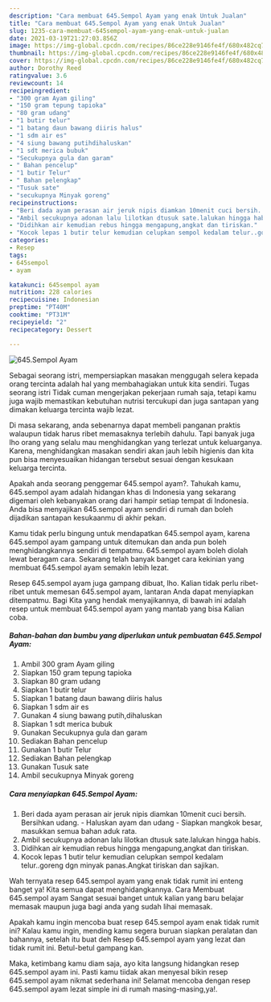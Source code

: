 ```yaml
---
description: "Cara membuat 645.Sempol Ayam yang enak Untuk Jualan"
title: "Cara membuat 645.Sempol Ayam yang enak Untuk Jualan"
slug: 1235-cara-membuat-645sempol-ayam-yang-enak-untuk-jualan
date: 2021-03-19T21:27:03.856Z
image: https://img-global.cpcdn.com/recipes/86ce228e9146fe4f/680x482cq70/645sempol-ayam-foto-resep-utama.jpg
thumbnail: https://img-global.cpcdn.com/recipes/86ce228e9146fe4f/680x482cq70/645sempol-ayam-foto-resep-utama.jpg
cover: https://img-global.cpcdn.com/recipes/86ce228e9146fe4f/680x482cq70/645sempol-ayam-foto-resep-utama.jpg
author: Dorothy Reed
ratingvalue: 3.6
reviewcount: 14
recipeingredient:
- "300 gram Ayam giling"
- "150 gram tepung tapioka"
- "80 gram udang"
- "1 butir telur"
- "1 batang daun bawang diiris halus"
- "1 sdm air es"
- "4 siung bawang putihdihaluskan"
- "1 sdt merica bubuk"
- "Secukupnya gula dan garam"
- " Bahan pencelup"
- "1 butir Telur"
- " Bahan pelengkap"
- "Tusuk sate"
- "secukupnya Minyak goreng"
recipeinstructions:
- "Beri dada ayam perasan air jeruk nipis diamkan 10menit cuci bersih. Bersihkan udang. Haluskan ayam dan udang  Siapkan mangkok besar, masukkan semua bahan aduk rata."
- "Ambil secukupnya adonan lalu lilotkan dtusuk sate.lalukan hingga habis."
- "Didihkan air kemudian rebus hingga mengapung,angkat dan tiriskan."
- "Kocok lepas 1 butir telur kemudian celupkan sempol kedalam telur..goreng dgn minyak panas.Angkat tiriskan dan sajikan."
categories:
- Resep
tags:
- 645sempol
- ayam

katakunci: 645sempol ayam 
nutrition: 228 calories
recipecuisine: Indonesian
preptime: "PT40M"
cooktime: "PT31M"
recipeyield: "2"
recipecategory: Dessert

---
```



![645.Sempol Ayam](https://img-global.cpcdn.com/recipes/86ce228e9146fe4f/680x482cq70/645sempol-ayam-foto-resep-utama.jpg)

Sebagai seorang istri, mempersiapkan masakan menggugah selera kepada orang tercinta adalah hal yang membahagiakan untuk kita sendiri. Tugas seorang istri Tidak cuman mengerjakan pekerjaan rumah saja, tetapi kamu juga wajib memastikan kebutuhan nutrisi tercukupi dan juga santapan yang dimakan keluarga tercinta wajib lezat.

Di masa  sekarang, anda sebenarnya dapat membeli panganan praktis walaupun tidak harus ribet memasaknya terlebih dahulu. Tapi banyak juga lho orang yang selalu mau menghidangkan yang terlezat untuk keluarganya. Karena, menghidangkan masakan sendiri akan jauh lebih higienis dan kita pun bisa menyesuaikan hidangan tersebut sesuai dengan kesukaan keluarga tercinta. 



Apakah anda seorang penggemar 645.sempol ayam?. Tahukah kamu, 645.sempol ayam adalah hidangan khas di Indonesia yang sekarang digemari oleh kebanyakan orang dari hampir setiap tempat di Indonesia. Anda bisa menyajikan 645.sempol ayam sendiri di rumah dan boleh dijadikan santapan kesukaanmu di akhir pekan.

Kamu tidak perlu bingung untuk mendapatkan 645.sempol ayam, karena 645.sempol ayam gampang untuk ditemukan dan anda pun boleh menghidangkannya sendiri di tempatmu. 645.sempol ayam boleh diolah lewat beragam cara. Sekarang telah banyak banget cara kekinian yang membuat 645.sempol ayam semakin lebih lezat.

Resep 645.sempol ayam juga gampang dibuat, lho. Kalian tidak perlu ribet-ribet untuk memesan 645.sempol ayam, lantaran Anda dapat menyiapkan ditempatmu. Bagi Kita yang hendak menyajikannya, di bawah ini adalah resep untuk membuat 645.sempol ayam yang mantab yang bisa Kalian coba.

<!--inarticleads1-->

##### Bahan-bahan dan bumbu yang diperlukan untuk pembuatan 645.Sempol Ayam:

1. Ambil 300 gram Ayam giling
1. Siapkan 150 gram tepung tapioka
1. Siapkan 80 gram udang
1. Siapkan 1 butir telur
1. Siapkan 1 batang daun bawang diiris halus
1. Siapkan 1 sdm air es
1. Gunakan 4 siung bawang putih,dihaluskan
1. Siapkan 1 sdt merica bubuk
1. Gunakan Secukupnya gula dan garam
1. Sediakan  Bahan pencelup
1. Gunakan 1 butir Telur
1. Sediakan  Bahan pelengkap
1. Gunakan Tusuk sate
1. Ambil secukupnya Minyak goreng




<!--inarticleads2-->

##### Cara menyiapkan 645.Sempol Ayam:

1. Beri dada ayam perasan air jeruk nipis diamkan 10menit cuci bersih. Bersihkan udang. - Haluskan ayam dan udang  - Siapkan mangkok besar, masukkan semua bahan aduk rata.
1. Ambil secukupnya adonan lalu lilotkan dtusuk sate.lalukan hingga habis.
1. Didihkan air kemudian rebus hingga mengapung,angkat dan tiriskan.
1. Kocok lepas 1 butir telur kemudian celupkan sempol kedalam telur..goreng dgn minyak panas.Angkat tiriskan dan sajikan.




Wah ternyata resep 645.sempol ayam yang enak tidak rumit ini enteng banget ya! Kita semua dapat menghidangkannya. Cara Membuat 645.sempol ayam Sangat sesuai banget untuk kalian yang baru belajar memasak maupun juga bagi anda yang sudah lihai memasak.

Apakah kamu ingin mencoba buat resep 645.sempol ayam enak tidak rumit ini? Kalau kamu ingin, mending kamu segera buruan siapkan peralatan dan bahannya, setelah itu buat deh Resep 645.sempol ayam yang lezat dan tidak rumit ini. Betul-betul gampang kan. 

Maka, ketimbang kamu diam saja, ayo kita langsung hidangkan resep 645.sempol ayam ini. Pasti kamu tiidak akan menyesal bikin resep 645.sempol ayam nikmat sederhana ini! Selamat mencoba dengan resep 645.sempol ayam lezat simple ini di rumah masing-masing,ya!.

